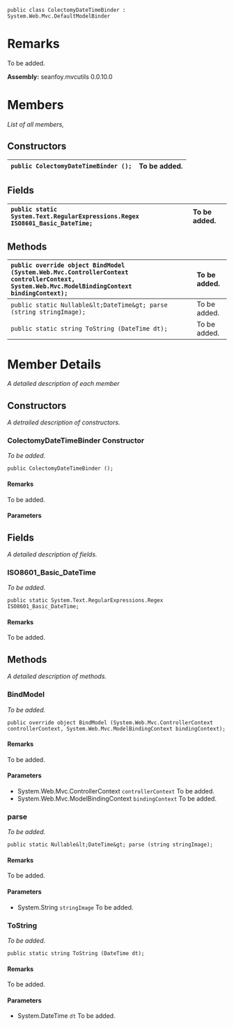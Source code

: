 
```
public class ColectomyDateTimeBinder : System.Web.Mvc.DefaultModelBinder
```

# Remarks #
To be added.

**Assembly:** seanfoy.mvcutils 0.0.10.0

# Members #
_List of all members,_

## Constructors ##
| `public ColectomyDateTimeBinder ();`  | To be added. |
|:--------------------------------------|:-------------|

## Fields ##
| `public static System.Text.RegularExpressions.Regex ISO8601_Basic_DateTime;`  | To be added. |
|:------------------------------------------------------------------------------|:-------------|

## Methods ##
| `public override object BindModel (System.Web.Mvc.ControllerContext controllerContext, System.Web.Mvc.ModelBindingContext bindingContext);`  | To be added. |
|:---------------------------------------------------------------------------------------------------------------------------------------------|:-------------|
| `public static Nullable&lt;DateTime&gt; parse (string stringImage);`                                                                         | To be added. |
| `public static string ToString (DateTime dt);`                                                                                               | To be added. |


# Member Details #
_A detailed description of each member_

## Constructors ##
_A detrailed description of constructors._

### ColectomyDateTimeBinder Constructor ###
_To be added._
```
public ColectomyDateTimeBinder ();
```

#### Remarks ####
To be added.

#### Parameters ####

## Fields ##
_A detailed description of fields._

### ISO8601\_Basic\_DateTime ###
_To be added._
```
public static System.Text.RegularExpressions.Regex ISO8601_Basic_DateTime;
```
#### Remarks ####
To be added.

## Methods ##
_A detailed description of methods._

### BindModel ###
_To be added._
```
public override object BindModel (System.Web.Mvc.ControllerContext controllerContext, System.Web.Mvc.ModelBindingContext bindingContext);
```
#### Remarks ####
To be added.

#### Parameters ####
  * System.Web.Mvc.ControllerContext `controllerContext`  To be added.
  * System.Web.Mvc.ModelBindingContext `bindingContext`  To be added.

### parse ###
_To be added._
```
public static Nullable&lt;DateTime&gt; parse (string stringImage);
```
#### Remarks ####
To be added.

#### Parameters ####
  * System.String `stringImage`  To be added.

### ToString ###
_To be added._
```
public static string ToString (DateTime dt);
```
#### Remarks ####
To be added.

#### Parameters ####
  * System.DateTime `dt`  To be added.